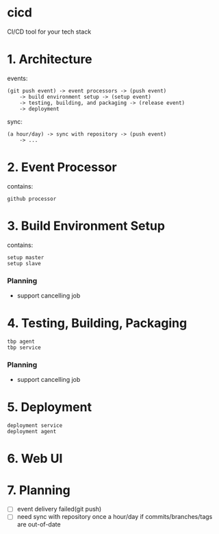 # cicd
CI/CD tool for your tech stack

# 1. Architecture

events:

```
(git push event) -> event processors -> (push event)
    -> build environment setup -> (setup event)
    -> testing, building, and packaging -> (release event)
    -> deployment
```

sync:

```
(a hour/day) -> sync with repository -> (push event)
    -> ...
```

# 2. Event Processor

contains:

```
github processor
```

# 3. Build Environment Setup

contains:

```
setup master
setup slave
```

### Planning

* support cancelling job

# 4. Testing, Building, Packaging

```
tbp agent
tbp service
```

### Planning

* support cancelling job

# 5. Deployment

```
deployment service
deployment agent
```

# 6. Web UI

# 7. Planning

* [ ] event delivery failed(git push)
* [ ] need sync with repository once a hour/day if commits/branches/tags are out-of-date
